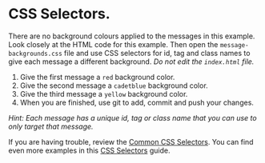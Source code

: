 # CSS Selectors.

There are no background colours applied to the messages in this example. Look closely at the HTML code for this example. Then open the `message-backgrounds.css` file and use CSS selectors for id, tag and class names to give each message a different background. _Do not edit the `index.html` file._

1. Give the first message a `red` background color.
2. Give the second message a `cadetblue` background color.
3. Give the third message a `yellow` background color.
4. When you are finished, use git to add, commit and push your changes.

_Hint: Each message has a unique id, tag or class name that you can use to only target that message._

If you are having trouble, review the [Common CSS Selectors](https://learn.shayhowe.com/advanced-html-css/complex-selectors/#common-selectors). You can find even more examples in this [CSS Selectors](https://marksheet.io/css-selectors.html) guide.
